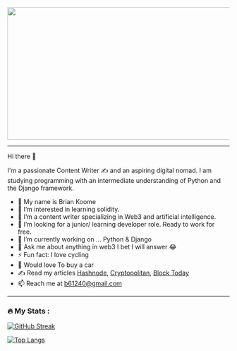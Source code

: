 <div align="center">
  <img src="https://media.giphy.com/media/dWesBcTLavkZuG35MI/giphy.gif" width="600" height="300"/>
</div>

---

Hi there 👋

I'm a passionate Content Writer ✍ and an aspiring digital nomad. I am studying programming with an intermediate understanding of Python and the Django framework. 

- 👋 My name is Brian Koome
- 👀 I’m interested in learning solidity.
- 🌱 I’m a content writer specializing in Web3 and artificial intelligence.
- 💞️ I’m looking for a junior/ learning developer role. Ready to work for free.
- 🔭 I’m currently working on ... Python & Django
- 💬 Ask me about anything in web3 I bet I will answer 😂
- ⚡ Fun fact: I love cycling
- 🎸 Would love To buy a car
- ✍ Read my articles [Hashnode](https://hashnode.com/@BrianK), [Cryptopolitan](https://www.cryptopolitan.com/author/briank/), [Block Today](https://blocktoday.io/author/brian-writer/)
- 📫 Reach me at b61240@gmail.com

---

### :fire: My Stats :
[![GitHub Streak](http://github-readme-streak-stats.herokuapp.com?user=code0254&theme=dark&background=000000)](https://git.io/streak-stats)

[![Top Langs](https://github-readme-stats.vercel.app/api/top-langs/?username=code0254&layout=compact&theme=vision-friendly-dark)](https://github.com/anuraghazra/github-readme-stats)



<!---
Code0254/Code0254 is a ✨ special ✨ repository because its `README.md` (this file) appears on your GitHub profile.
You can click the Preview link to take a look at your changes.
--->
